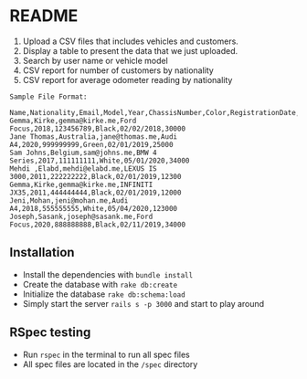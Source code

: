 # README

1. Upload a CSV files that includes vehicles and customers.
2. Display a table to present the data that we just uploaded.
3. Search by user name or vehicle model
4. CSV report for number of customers by nationality
5. CSV report for average odometer reading by nationality


```
Sample File Format:

Name,Nationality,Email,Model,Year,ChassisNumber,Color,RegistrationDate,OdometerReading
Gemma,Kirke,gemma@kirke.me,Ford Focus,2018,123456789,Black,02/02/2018,30000
Jane Thomas,Australia,jane@thomas.me,Audi A4,2020,999999999,Green,02/01/2019,25000
Sam Johns,Belgium,sam@johns.me,BMW 4 Series,2017,111111111,White,05/01/2020,34000
Mehdi ,Elabd,mehdi@elabd.me,LEXUS IS 3000,2011,222222222,Black,02/01/2019,12300
Gemma,Kirke,gemma@kirke.me,INFINITI JX35,2011,444444444,Black,02/01/2019,12000
Jeni,Mohan,jeni@mohan.me,Audi A4,2018,555555555,White,05/04/2020,123000
Joseph,Sasank,joseph@sasank.me,Ford Focus,2020,888888888,Black,02/11/2019,34000
```

## Installation

* Install the dependencies with `bundle install`
* Create the database with `rake db:create`
* Initialize the database `rake db:schema:load`
* Simply start the server `rails s -p 3000` and start to play around

## RSpec testing

* Run `rspec` in the terminal to run all spec files
* All spec files are located in the `/spec` directory

